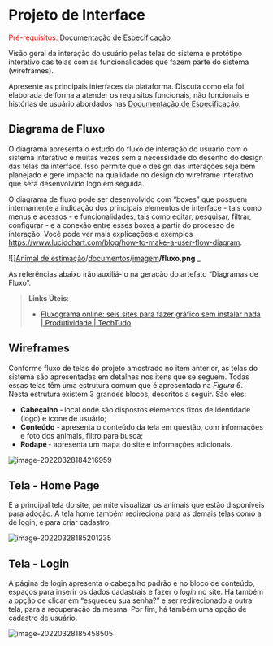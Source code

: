 
# Projeto de Interface

<span style="color:red">Pré-requisitos: <a href="2-Especificação do Projeto.md"> Documentação de Especificação</a></span>

Visão geral da interação do usuário pelas telas do sistema e protótipo interativo das telas com as funcionalidades que fazem parte do sistema (wireframes).

 Apresente as principais interfaces da plataforma. Discuta como ela foi elaborada de forma a atender os requisitos funcionais, não funcionais e histórias de usuário abordados nas <a href="2-Especificação do Projeto.md"> Documentação de Especificação</a>.

## Diagrama de Fluxo

O diagrama apresenta o estudo do fluxo de interação do usuário com o sistema interativo e  muitas vezes sem a necessidade do desenho do design das telas da interface. Isso permite que o design das interações seja bem planejado e gere impacto na qualidade no design do wireframe interativo que será desenvolvido logo em seguida.

O diagrama de fluxo pode ser desenvolvido com “boxes” que possuem internamente a indicação dos principais elementos de interface - tais como menus e acessos - e funcionalidades, tais como editar, pesquisar, filtrar, configurar - e a conexão entre esses boxes a partir do processo de interação. Você pode ver mais explicações e exemplos https://www.lucidchart.com/blog/how-to-make-a-user-flow-diagram.



![][Animal de estimação](https://github.com/ICEI-PUC-Minas-PMV-ADS/Adote-pet)/[documentos](https://github.com/ICEI-PUC-Minas-PMV-ADS/Adote-pet/tree/main/docs)/[imagem](https://github.com/ICEI-PUC-Minas-PMV-ADS/Adote-pet/tree/main/docs/img)**/fluxo.png** _

As referências abaixo irão auxiliá-lo na geração do artefato “Diagramas de Fluxo”.

> **Links Úteis**:
> - [Fluxograma online: seis sites para fazer gráfico sem instalar nada | Produtividade | TechTudo](https://www.techtudo.com.br/listas/2019/03/fluxograma-online-seis-sites-para-fazer-grafico-sem-instalar-nada.ghtml)

## Wireframes

Conforme fluxo de telas do projeto amostrado no item anterior, as telas do sistema são apresentadas em detalhes nos itens que se seguem. Todas essas telas têm uma estrutura comum que é apresentada na *Figura 6*. Nesta estrutura existem 3 grandes blocos, descritos a seguir. São eles:

- **Cabeçalho** - local onde são dispostos elementos fixos de identidade (logo) e ícone de usuário;  
- **Conteúdo** - apresenta o conteúdo da tela em questão, com informações e foto dos animais, filtro para busca;  
- **Rodapé** - apresenta um mapa do site e informações adicionais.

![image-20220328184216959](C:\Users\bruna\AppData\Roaming\Typora\typora-user-images\image-20220328184216959.png)



## Tela - Home Page  

É a principal tela do site, permite visualizar os animais que estão disponíveis para adoção. A tela home também redireciona para as demais telas como a de login, e para criar cadastro. 

![image-20220328185201235](C:\Users\bruna\AppData\Roaming\Typora\typora-user-images\image-20220328185201235.png) 



## Tela - Login



A página de login apresenta o cabeçalho padrão e no bloco de conteúdo, espaços para inserir os dados cadastrais e fazer o *login* no site. Há também a opção de clicar em “esqueceu sua senha?” e ser redirecionado a outra tela, para a recuperação da mesma. Por fim, há também uma opção de cadastro de usuário. 

![image-20220328185458505](C:\Users\bruna\AppData\Roaming\Typora\typora-user-images\image-20220328185458505.png)
